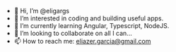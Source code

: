 - 👋 Hi, I’m @eligargs
- 👀 I’m interested in coding and building useful apps.
- 🌱 I’m currently learning Angular, Typescript, NodeJS.
- 💞️ I’m looking to collaborate on all I can...
- 📫 How to reach me: eliazer.garcia@gmail.com

<!---
eligargs/eligargs is a ✨ special ✨ repository because its `README.md` (this file) appears on your GitHub profile.
You can click the Preview link to take a look at your changes.
--->
